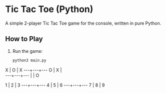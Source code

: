 # Tic Tac Toe (Python)

A simple 2-player Tic Tac Toe game for the console, written in pure Python.

## How to Play
1. Run the game:
   ```bash
   python3 main.py
   
 X | O | X
---+---+---
 O | X |  
---+---+---
   |   | O

 1 | 2 | 3
---+---+---
 4 | 5 | 6
---+---+---
 7 | 8 | 9
